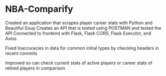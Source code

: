 # NBA-Comparify

Created an application that scrapes player career stats with Python and Beautiful Soup
Creates an API that is tested using POSTMAN and tested the API
Connected to frontend with Flask, Flask CORS, Flask Executor, and Axios

Fixed Inaccuracies in data for common initial types by checking headers in recent commits

Improved so can check current stats of active players or career stats of retired players in comparison

